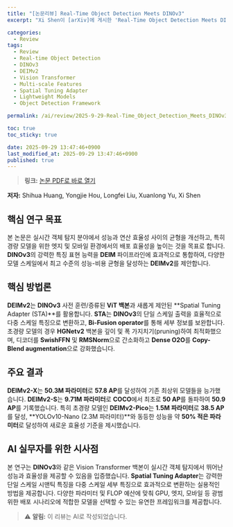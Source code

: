 ```yaml
---
title: "[논문리뷰] Real-Time Object Detection Meets DINOv3"
excerpt: "Xi Shen이 [arXiv]에 게시한 'Real-Time Object Detection Meets DINOv3' 논문에 대한 자세한 리뷰입니다."

categories:
  - Review
tags:
  - Review
  - Real-time Object Detection
  - DINOv3
  - DEIMv2
  - Vision Transformer
  - Multi-scale Features
  - Spatial Tuning Adapter
  - Lightweight Models
  - Object Detection Framework

permalink: /ai/review/2025-9-29-Real-Time_Object_Detection_Meets_DINOv3/

toc: true
toc_sticky: true

date: 2025-09-29 13:47:46+0900
last_modified_at: 2025-09-29 13:47:46+0900
published: true
---
```

> **링크:** [논문 PDF로 바로 열기](https://arxiv.org/abs/2509.20787)

**저자:** Shihua Huang, Yongjie Hou, Longfei Liu, Xuanlong Yu, Xi Shen



## 핵심 연구 목표
본 논문은 실시간 객체 탐지 분야에서 성능과 연산 효율성 사이의 균형을 개선하고, 특히 경량 모델을 위한 엣지 및 모바일 환경에서의 배포 효율성을 높이는 것을 목표로 합니다. **DINOv3**의 강력한 특징 표현 능력을 **DEIM** 파이프라인에 효과적으로 통합하여, 다양한 모델 스케일에서 최고 수준의 성능-비용 균형을 달성하는 **DEIMv2**를 제안합니다.

## 핵심 방법론
**DEIMv2**는 **DINOv3** 사전 훈련/증류된 **ViT 백본**과 새롭게 제안된 **Spatial Tuning Adapter (STA)**를 활용합니다. **STA**는 **DINOv3**의 단일 스케일 출력을 효율적으로 다중 스케일 특징으로 변환하고, **Bi-Fusion operator**를 통해 세부 정보를 보완합니다. 초경량 모델의 경우 **HGNetv2** 백본을 깊이 및 폭 가지치기(pruning)하여 최적화했으며, 디코더를 **SwishFFN** 및 **RMSNorm**으로 간소화하고 **Dense O2O**를 **Copy-Blend augmentation**으로 강화했습니다.

## 주요 결과
**DEIMv2-X**는 **50.3M 파라미터**로 **57.8 AP**를 달성하여 기존 최상위 모델들을 능가했습니다. **DEIMv2-S**는 **9.71M 파라미터**로 **COCO**에서 최초로 **50 AP**를 돌파하여 **50.9 AP**를 기록했습니다. 특히 초경량 모델인 **DEIMv2-Pico**는 **1.5M 파라미터**로 **38.5 AP**를 달성, **YOLOv10-Nano (2.3M 파라미터)**와 동등한 성능을 약 **50% 적은 파라미터**로 달성하여 새로운 효율성 기준을 제시했습니다.

## AI 실무자를 위한 시사점
본 연구는 **DINOv3**와 같은 Vision Transformer 백본이 실시간 객체 탐지에서 뛰어난 성능과 효율성을 제공할 수 있음을 입증했습니다. **Spatial Tuning Adapter**는 강력한 단일 스케일 시맨틱 특징을 다중 스케일 세부 특징으로 효과적으로 변환하는 실용적인 방법을 제공합니다. 다양한 파라미터 및 FLOP 예산에 맞춰 GPU, 엣지, 모바일 등 광범위한 배포 시나리오에 적합한 모델을 선택할 수 있는 유연한 프레임워크를 제공합니다.

> ⚠️ **알림:** 이 리뷰는 AI로 작성되었습니다.